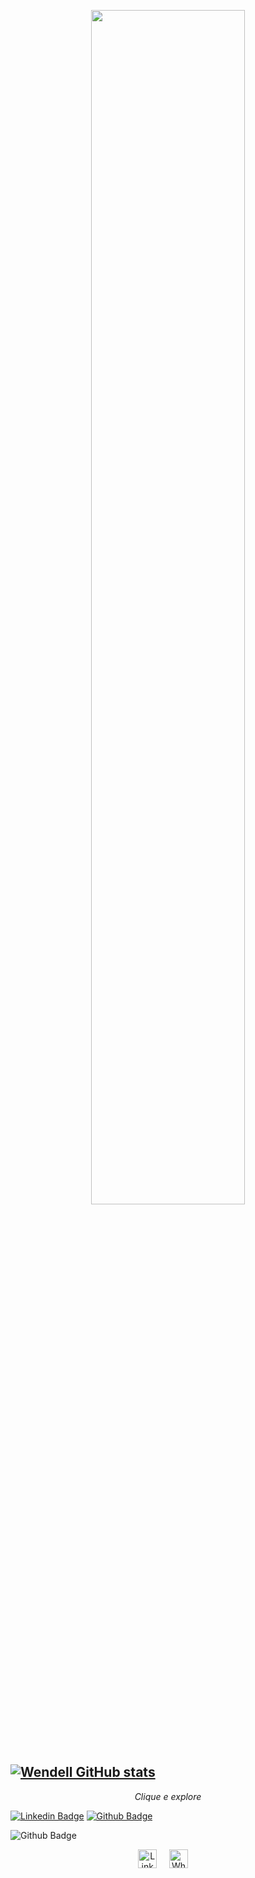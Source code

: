 <p align="center">
  <img src="https://raw.githubusercontent.com/ravi72munde/Chrome-Dino-Reinforcement-Learning/master/img_data/trained_dino.gif" width="70%">
  <br><br>
</p>


<br>
<p align="center">

</details>
  
  [![Wendell GitHub stats](https://github-readme-stats.vercel.app/api?username=wendell-gomes)](https://github.com/wendell-gomes/github-readme-stats)
---

<p align="center"> 
  <i> Clique e explore </i>
</p>
 
 [![Linkedin Badge](https://img.shields.io/badge/-LinkedIn-blue?style=flat-square&logo=Linkedin&logoColor=white&link=https://https://www.linkedin.com/in/wendell-gomes-75a3a8205/)](https://www.linkedin.com/in/wendell-gomes-75a3a8205/)
  [![Github Badge](https://img.shields.io/badge/-Github-000?style=flat-square&logo=Github&logoColor=white&link=https://github.com/wendell-gomes)](https://github.com/wendell-gomes)
  
  ![Github Badge](https://img.shields.io/github/followers/wendell-gomes?style=social)

</details>


<p align="center">
  <a href="https://www.linkedin.com/in/wendell-gomes-75a3a8205/"><img src="https://github.com/Quadrified/Quadrified/blob/master/assets/my_svgs/linkedin.svg" width="30px" alt="LinkedIn"></a> &nbsp; &nbsp;
  <a href="https://api.whatsapp.com/send?phone=+917330770559"><img src="https://github.com/Quadrified/Quadrified/blob/master/assets/my_svgs/whatsapp.svg" width="30px" alt="Whatsapp"></a> &nbsp; &nbsp;
</p>

